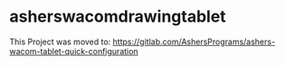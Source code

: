 # asherswacomdrawingtablet
This Project was moved to:
https://gitlab.com/AshersPrograms/ashers-wacom-tablet-quick-configuration

